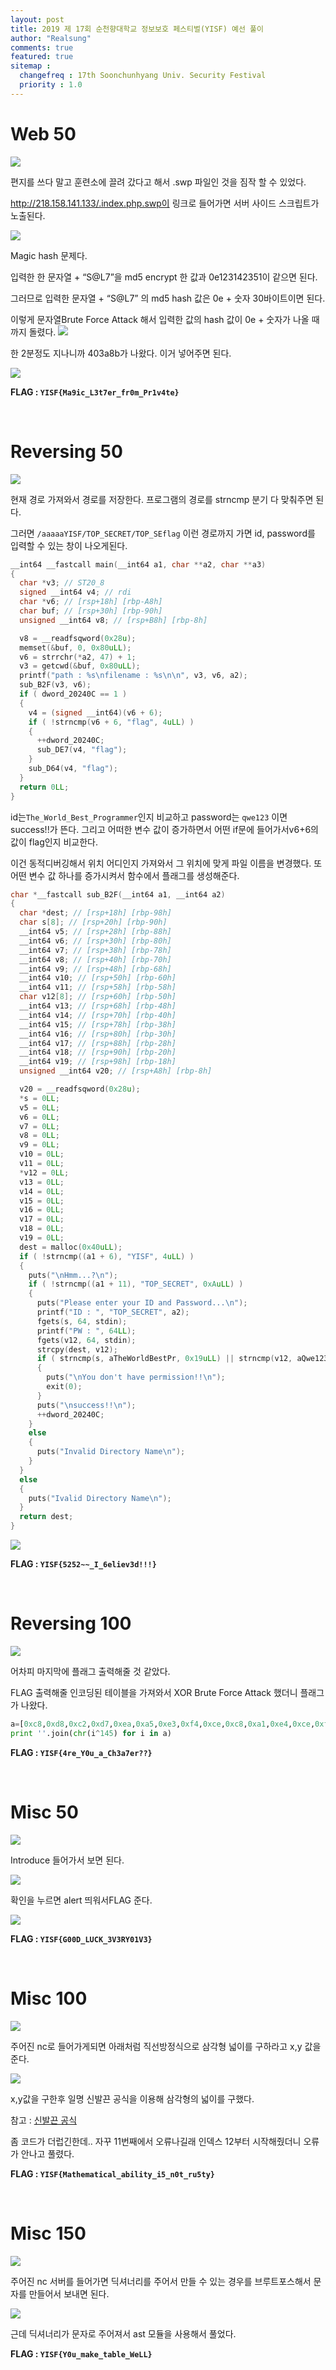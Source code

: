 ```yaml
---
layout: post
title: 2019 제 17회 순천향대학교 정보보호 페스티벌(YISF) 예선 풀이
author: "Realsung"
comments: true
featured: true
sitemap :
  changefreq : 17th Soonchunhyang Univ. Security Festival
  priority : 1.0
---
```


# Web 50

![](https://user-images.githubusercontent.com/32904385/62957779-64c74780-be30-11e9-837b-83ab419e8911.png)

편지를 쓰다 말고 훈련소에 끌려 갔다고 해서 .swp 파일인 것을 짐작 할 수 있었다.

http://218.158.141.133/.index.php.swp이 링크로 들어가면 서버 사이드 스크립트가 노출된다.

![](https://user-images.githubusercontent.com/32904385/62957781-655fde00-be30-11e9-90cb-8d0279a80951.png)

Magic hash 문제다. 

입력한 한 문자열 + “S@L7”을 md5 encrypt 한 값과 0e123142351이 같으면 된다.

그러므로 입력한 문자열 + “S@L7” 의 md5 hash 값은 0e + 숫자 30바이트이면 된다.

<script src="https://gist.github.com/realsung/a679c092d49ae556482d534d1b3542b3.js"></script>
이렇게 문자열Brute Force Attack 해서 입력한 값의 hash 값이 0e + 숫자가 나올 때까지 돌렸다.
![](https://user-images.githubusercontent.com/32904385/62957782-65f87480-be30-11e9-8f51-66e67825a42c.png)

한 2분정도 지나니까 403a8b가 나왔다. 이거 넣어주면 된다.

![](https://user-images.githubusercontent.com/32904385/62957783-65f87480-be30-11e9-9ed7-efe723d68dce.png)

**FLAG : `YISF{Ma9ic_L3t7er_fr0m_Pr1v4te}`**

<br />

# Reversing 50

![](https://user-images.githubusercontent.com/32904385/62961011-e5894200-be36-11e9-8b95-570d15b86c80.png)

현재 경로 가져와서 경로를 저장한다. 프로그램의 경로를 strncmp 분기 다 맞춰주면 된다.

그러면 `/aaaaaYISF/TOP_SECRET/TOP_SEflag` 이런 경로까지 가면 id, password를 입력할 수 있는 창이 나오게된다.

```c
__int64 __fastcall main(__int64 a1, char **a2, char **a3)
{
  char *v3; // ST20_8
  signed __int64 v4; // rdi
  char *v6; // [rsp+18h] [rbp-A8h]
  char buf; // [rsp+30h] [rbp-90h]
  unsigned __int64 v8; // [rsp+B8h] [rbp-8h]

  v8 = __readfsqword(0x28u);
  memset(&buf, 0, 0x80uLL);
  v6 = strrchr(*a2, 47) + 1;
  v3 = getcwd(&buf, 0x80uLL);
  printf("path : %s\nfilename : %s\n\n", v3, v6, a2);
  sub_B2F(v3, v6);
  if ( dword_20240C == 1 )
  {
    v4 = (signed __int64)(v6 + 6);
    if ( !strncmp(v6 + 6, "flag", 4uLL) )
    {
      ++dword_20240C;
      sub_DE7(v4, "flag");
    }
    sub_D64(v4, "flag");
  }
  return 0LL;
}
```

id는`The_World_Best_Programmer`인지 비교하고 password는 `qwe123` 이면 success!!가 뜬다. 그리고 어떠한 변수 값이 증가하면서 어떤 if문에 들어가서v6+6의 값이 flag인지 비교한다.

이건 동적디버깅해서 위치 어디인지 가져와서 그 위치에 맞게 파일 이름을 변경했다. 또 어떤 변수 값 하나를 증가시켜서 함수에서 플래그를 생성해준다.

```c
char *__fastcall sub_B2F(__int64 a1, __int64 a2)
{
  char *dest; // [rsp+18h] [rbp-98h]
  char s[8]; // [rsp+20h] [rbp-90h]
  __int64 v5; // [rsp+28h] [rbp-88h]
  __int64 v6; // [rsp+30h] [rbp-80h]
  __int64 v7; // [rsp+38h] [rbp-78h]
  __int64 v8; // [rsp+40h] [rbp-70h]
  __int64 v9; // [rsp+48h] [rbp-68h]
  __int64 v10; // [rsp+50h] [rbp-60h]
  __int64 v11; // [rsp+58h] [rbp-58h]
  char v12[8]; // [rsp+60h] [rbp-50h]
  __int64 v13; // [rsp+68h] [rbp-48h]
  __int64 v14; // [rsp+70h] [rbp-40h]
  __int64 v15; // [rsp+78h] [rbp-38h]
  __int64 v16; // [rsp+80h] [rbp-30h]
  __int64 v17; // [rsp+88h] [rbp-28h]
  __int64 v18; // [rsp+90h] [rbp-20h]
  __int64 v19; // [rsp+98h] [rbp-18h]
  unsigned __int64 v20; // [rsp+A8h] [rbp-8h]

  v20 = __readfsqword(0x28u);
  *s = 0LL;
  v5 = 0LL;
  v6 = 0LL;
  v7 = 0LL;
  v8 = 0LL;
  v9 = 0LL;
  v10 = 0LL;
  v11 = 0LL;
  *v12 = 0LL;
  v13 = 0LL;
  v14 = 0LL;
  v15 = 0LL;
  v16 = 0LL;
  v17 = 0LL;
  v18 = 0LL;
  v19 = 0LL;
  dest = malloc(0x40uLL);
  if ( !strncmp((a1 + 6), "YISF", 4uLL) )
  {
    puts("\nHmm...?\n");
    if ( !strncmp((a1 + 11), "TOP_SECRET", 0xAuLL) )
    {
      puts("Please enter your ID and Password...\n");
      printf("ID : ", "TOP_SECRET", a2);
      fgets(s, 64, stdin);
      printf("PW : ", 64LL);
      fgets(v12, 64, stdin);
      strcpy(dest, v12);
      if ( strncmp(s, aTheWorldBestPr, 0x19uLL) || strncmp(v12, aQwe123, 6uLL) )
      {
        puts("\nYou don't have permission!!\n");
        exit(0);
      }
      puts("\nsuccess!!\n");
      ++dword_20240C;
    }
    else
    {
      puts("Invalid Directory Name\n");
    }
  }
  else
  {
    puts("Ivalid Directory Name\n");
  }
  return dest;
}
```

![](https://user-images.githubusercontent.com/32904385/62961013-e621d880-be36-11e9-97f9-7d9bf1ce4453.png)

**FLAG : `YISF{5252~~_I_6eliev3d!!!}`**

<br />

# Reversing 100

![](https://user-images.githubusercontent.com/32904385/62961249-5fb9c680-be37-11e9-9bdd-c3e646733943.png)

어차피 마지막에 플래그 출력해줄 것 같았다.

FLAG 출력해줄 인코딩된 테이블을 가져와서 XOR Brute Force Attack 했더니 플래그가 나왔다.

```python
a=[0xc8,0xd8,0xc2,0xd7,0xea,0xa5,0xe3,0xf4,0xce,0xc8,0xa1,0xe4,0xce,0xf0,0xce,0xd2,0xf9,0xa2,0xf0,0xa6,0xf4,0xe3,0xae,0xae,0xec]
print ''.join(chr(i^145) for i in a)
```

**FLAG : `YISF{4re_Y0u_a_Ch3a7er??}`**

<br />

# Misc 50

![](https://user-images.githubusercontent.com/32904385/62961794-66950900-be38-11e9-8186-29ee3e0d2b85.png)

Introduce 들어가서 보면 된다.

![](https://user-images.githubusercontent.com/32904385/62961795-66950900-be38-11e9-958d-80d2164001b5.png)

확인을 누르면 alert 띄워서FLAG 준다.

![](https://user-images.githubusercontent.com/32904385/62961803-672d9f80-be38-11e9-8af8-45447ac05421.png)

**FLAG : `YISF{G00D_LUCK_3V3RY01V3}`**

<br />

# Misc 100

![](https://user-images.githubusercontent.com/32904385/62961806-685ecc80-be38-11e9-965d-731a6b557b4d.png)

주어진 nc로 들어가게되면 아래처럼 직선방정식으로 삼각형 넓이를 구하라고 x,y 값을 준다.

![](https://user-images.githubusercontent.com/32904385/62961811-68f76300-be38-11e9-88d0-cb850c57c704.png)

x,y값을 구한후 일명 신발끈 공식을 이용해 삼각형의 넓이를 구했다.

참고 : [신발끈 공식](https://ko.wikipedia.org/wiki/신발끈_공식)

<script src="https://gist.github.com/realsung/3b7908bbaed55bc2732ac3924b495f8c.js"></script>
좀 코드가 더럽긴한데.. 자꾸 11번째에서 오류나길래 인덱스 12부터 시작해줬더니 오류가 안나고 풀렸다.

**FLAG : `YISF{Mathematical_ability_i5_n0t_ru5ty}`**

<br />

# Misc 150

![](https://user-images.githubusercontent.com/32904385/62961807-68f76300-be38-11e9-8c02-d70847411ca4.png)

주어진 nc 서버를 들어가면 딕셔너리를 주어서 만들 수 있는 경우를 브루트포스해서 문자를 만들어서 보내면 된다.

![](https://user-images.githubusercontent.com/32904385/62961809-68f76300-be38-11e9-81e7-5493ca0d853a.png)

근데 딕셔너리가 문자로 주어져서 ast 모듈을 사용해서 풀었다.

<script src="https://gist.github.com/realsung/4b18c6543a60fd26f381943119a652c3.js"></script>
**FLAG : `YISF{Y0u_make_table_WeLL}`**